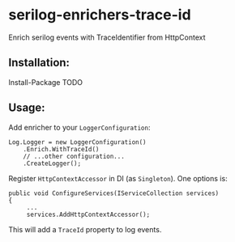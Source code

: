 # serilog-enrichers-trace-id
Enrich serilog events with TraceIdentifier from HttpContext

## Installation:

Install-Package TODO

## Usage:

Add enricher to your `LoggerConfiguration`:

```
Log.Logger = new LoggerConfiguration()
    .Enrich.WithTraceId()
    // ...other configuration...
    .CreateLogger();
```

Register `HttpContextAccessor` in DI (as `Singleton`). One options is: 

```
public void ConfigureServices(IServiceCollection services)
{
     ...
     services.AddHttpContextAccessor();
```

This will add a `TraceId` property to log events.
